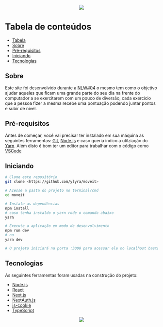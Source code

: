 <p align="center">
  <a href="https://moveit.yanlyra.com.br/">
    <img src="https://i.imgur.com/OaWqENP.png"/>
  </a>
</p>

Tabela de conteúdos
=================
<!--ts-->
  - [Tabela](#tabela-de-conteúdos)
  - [Sobre](#sobre)
  - [Pré-requisitos](#pré-requisitos)
  - [Iniciando](#iniciando)
  - [Tecnologias](#tecnologias)
<!--te-->

## Sobre

Este site foi desenvolvido durante a [NLW#04](http://nextlevelweek.com/) o mesmo tem como o objetivo ajudar aqueles que ficam uma grande parte do seu dia na frente do computador a se exercitarem com um pouco de diversão, cada exércicio que a pessoa fizer a mesma recebe uma pontuação podendo juntar pontos e subir de nível.


## Pré-requisitos

Antes de começar, você vai precisar ter instalado em sua máquina as seguintes ferramentas:
[Git](https://git-scm.com), [Node.js](https://nodejs.org/en/) e caso queria indico a utilziação do [Yarn](https://yarnpkg.com/). Além disto é bom ter um editor para trabalhar com o código como [VSCode](https://code.visualstudio.com/)

## Iniciando
```bash
# Clone este repositório
git clone <https://github.com/ylyra/moveit>

# Acesse a pasta do projeto no terminal/cmd
cd moveit

# Instale as dependências
npm install
# caso tenha instaldo o yarn rode o comando abaixo
yarn

# Execute a aplicação em modo de desenvolvimento
npm run dev
# ou
yarn dev

# O projeto iniciará na porta :3000 para acessar ele no localhost basta ir em <http://localhost:3000>
```

## Tecnologias

As seguintes ferramentas foram usadas na construção do projeto:

- [Node.js](https://nodejs.org/en/)
- [React](https://pt-br.reactjs.org/)
- [Next.js](https://nextjs.org/)
- [NextAuth.js](https://next-auth.js.org/)
- [js-cookie](https://github.com/js-cookie/js-cookie)
- [TypeScript](https://www.typescriptlang.org/)

<p align="center">
  <a href="https://moveit.yanlyra.com.br/">
    <img src="https://img.shields.io/static/v1?label=Site&message=Move.it&color=7159c1&style=for-the-badge&logo=ghost"/>
  </a>
</p>
